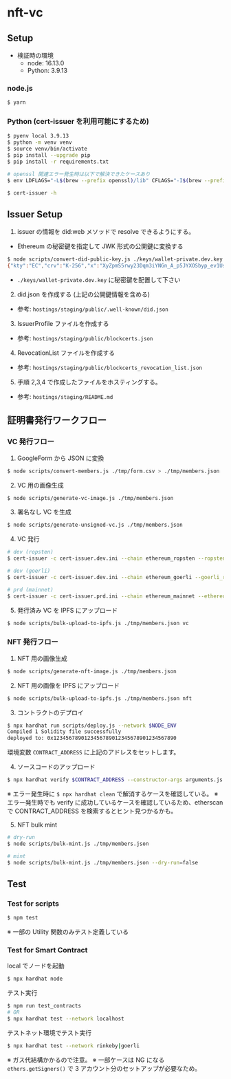# nft-vc

## Setup

- 検証時の環境
  - node: 16.13.0
  - Python: 3.9.13

### node.js

```sh
$ yarn
```

### Python (cert-issuer を利用可能にするため)

```sh
$ pyenv local 3.9.13
$ python -m venv venv
$ source venv/bin/activate
$ pip install --upgrade pip
$ pip install -r requirements.txt

# openssl 関連エラー発生時は以下で解決できたケースあり
$ env LDFLAGS="-L$(brew --prefix openssl)/lib" CFLAGS="-I$(brew --prefix openssl)/include" pip --no-cache-dir install -r requirements.txt

$ cert-issuer -h
```

## Issuer Setup

1. issuer の情報を did:web メソッドで resolve できるようにする。

- Ethereum の秘密鍵を指定して JWK 形式の公開鍵に変換する

```sh
$ node scripts/convert-did-public-key.js ./keys/wallet-private.dev.key
{"kty":"EC","crv":"K-256","x":"XyZpmS5rwy23Dqm3iYNGn_A_p5JYXOSbyp_ev1Uss7E","y":"XyZvZO81bLTeH0-XmjQlrhAWOC79utg3aC5BV5amAsI"}
```

- `./keys/wallet-private.dev.key` に秘密鍵を配置して下さい

2. did.json を作成する (上記の公開鍵情報を含める)

- 参考: `hostings/staging/public/.well-known/did.json`

3. IssuerProfile ファイルを作成する

- 参考: `hostings/staging/public/blockcerts.json`

4. RevocationList ファイルを作成する

- 参考: `hostings/staging/public/blockcerts_revocation_list.json`

5. 手順 2,3,4 で作成したファイルをホスティングする。

- 参考: `hostings/staging/README.md`

## 証明書発行ワークフロー

### VC 発行フロー

1. GoogleForm から JSON に変換

```sh
$ node scripts/convert-members.js ./tmp/form.csv > ./tmp/members.json
```

2. VC 用の画像生成

```sh
$ node scripts/generate-vc-image.js ./tmp/members.json
```

3. 署名なし VC を生成

```sh
$ node scripts/generate-unsigned-vc.js ./tmp/members.json
```

4. VC 発行

```sh
# dev (ropsten)
$ cert-issuer -c cert-issuer.dev.ini --chain ethereum_ropsten --ropsten_rpc_url $ROPSTEN_INFURA_URL

# dev (goerli)
$ cert-issuer -c cert-issuer.dev.ini --chain ethereum_goerli --goerli_rpc_url $GOERLI_ALCHEMY_URL

# prd (mainnet)
$ cert-issuer -c cert-issuer.prd.ini --chain ethereum_mainnet --ethereum_rpc_url $MAINNET_ALCHEMY_URL
```

5. 発行済み VC を IPFS にアップロード

```sh
$ node scripts/bulk-upload-to-ipfs.js ./tmp/members.json vc
```

### NFT 発行フロー

1. NFT 用の画像生成

```sh
$ node scripts/generate-nft-image.js ./tmp/members.json
```

2. NFT 用の画像を IPFS にアップロード

```sh
$ node scripts/bulk-upload-to-ipfs.js ./tmp/members.json nft
```

3. コントラクトのデプロイ

```sh
$ npx hardhat run scripts/deploy.js --network $NODE_ENV
Compiled 1 Solidity file successfully
deployed to: 0x1234567890123456789012345678901234567890
```

環境変数 `CONTRACT_ADDRESS` に上記のアドレスをセットします。

4. ソースコードのアップロード

```sh
$ npx hardhat verify $CONTRACT_ADDRESS --constructor-args arguments.js --network $NODE_ENV
```

※ エラー発生時に `$ npx hardhat clean` で解消するケースを確認している。
※ エラー発生時でも verify に成功しているケースを確認しているため、etherscan で CONTRACT_ADDRESS を検索するとヒント見つかるかも。

5. NFT bulk mint

```sh
# dry-run
$ node scripts/bulk-mint.js ./tmp/members.json

# mint
$ node scripts/bulk-mint.js ./tmp/members.json --dry-run=false
```

## Test

### Test for scripts

```sh
$ npm test
```

※ 一部の Utility 関数のみテスト定義している

### Test for Smart Contract

local でノードを起動

```sh
$ npx hardhat node
```

テスト実行

```sh
$ npm run test_contracts
# OR
$ npx hardhat test --network localhost
```

テストネット環境でテスト実行

```sh
$ npx hardhat test --network rinkeby|goerli
```

※ ガス代結構かかるので注意。
※ 一部ケースは NG になる `ethers.getSigners()` で 3 アカウント分のセットアップが必要なため。
